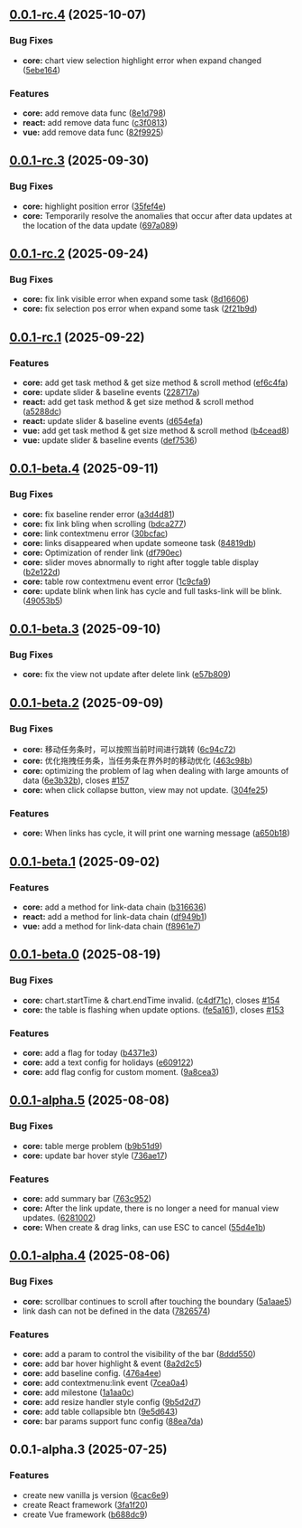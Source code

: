 ## [0.0.1-rc.4](https://github.com/xpyjs/gantt/compare/v0.0.1-rc.3...v0.0.1-rc.4) (2025-10-07)


### Bug Fixes

* **core:** chart view selection highlight error when expand changed ([5ebe164](https://github.com/xpyjs/gantt/commit/5ebe164766a1aae6732b3e0c045ae003ac3ffed7))


### Features

* **core:** add remove data func ([8e1d798](https://github.com/xpyjs/gantt/commit/8e1d798fbb042cfb992dbbd6b42dd6a4664e6540))
* **react:** add remove data func ([c3f0813](https://github.com/xpyjs/gantt/commit/c3f0813087e68404be4edb7b4dba219e5bb5391f))
* **vue:** add remove data func ([82f9925](https://github.com/xpyjs/gantt/commit/82f992565cd8acda1de81f1db689c19139cccd39))



## [0.0.1-rc.3](https://github.com/xpyjs/gantt/compare/v0.0.1-rc.2...v0.0.1-rc.3) (2025-09-30)


### Bug Fixes

* **core:** highlight position error ([35fef4e](https://github.com/xpyjs/gantt/commit/35fef4eb434f3ae1ad6aa3bec81ff349d0214ad2))
* **core:** Temporarily resolve the anomalies that occur after data updates at the location of the data update ([697a089](https://github.com/xpyjs/gantt/commit/697a08916a26d496a00d13a06af7a2422b63b8b5))



## [0.0.1-rc.2](https://github.com/xpyjs/gantt/compare/v0.0.1-rc.1...v0.0.1-rc.2) (2025-09-24)


### Bug Fixes

* **core:** fix link visible error when expand some task ([8d16606](https://github.com/xpyjs/gantt/commit/8d16606af9c0bd372037244832f1403afe9d7092))
* **core:** fix selection pos error when expand some task ([2f21b9d](https://github.com/xpyjs/gantt/commit/2f21b9da241b9cd334e8fa9486e45154a4aa5a21))



## [0.0.1-rc.1](https://github.com/xpyjs/gantt/compare/v0.0.1-beta.4...v0.0.1-rc.1) (2025-09-22)


### Features

* **core:** add get task method & get size method & scroll method ([ef6c4fa](https://github.com/xpyjs/gantt/commit/ef6c4fa156dc10a6fea2e9b6755866f5a7217d4b))
* **core:** update slider & baseline events ([228717a](https://github.com/xpyjs/gantt/commit/228717a0a5a558fc9becbb508154e615ace28589))
* **react:** add get task method & get size method & scroll method ([a5288dc](https://github.com/xpyjs/gantt/commit/a5288dcc6228edf6f8773b2619e944c6efd03b38))
* **react:** update slider & baseline events ([d654efa](https://github.com/xpyjs/gantt/commit/d654efad86d2d26e2a82735eea1cf96173ab2789))
* **vue:** add get task method & get size method & scroll method ([b4cead8](https://github.com/xpyjs/gantt/commit/b4cead8cc87be17ccea1f27f80fafbc83f9c55be))
* **vue:** update slider & baseline events ([def7536](https://github.com/xpyjs/gantt/commit/def753653e8e0463e6b6274d108e48bf2c2bbcaf))



## [0.0.1-beta.4](https://github.com/xpyjs/gantt/compare/v0.0.1-beta.3...v0.0.1-beta.4) (2025-09-11)


### Bug Fixes

* **core:** fix baseline render error ([a3d4d81](https://github.com/xpyjs/gantt/commit/a3d4d819af4937233ca23b4aee4665634a075af5))
* **core:** fix link bling when scrolling ([bdca277](https://github.com/xpyjs/gantt/commit/bdca27781f88c8ff56f3923b010b5f1df18faebc))
* **core:** link contextmenu error ([30bcfac](https://github.com/xpyjs/gantt/commit/30bcfac1be464dd3b47b3ea419d4df4265f3879c))
* **core:** links disappeared when update someone task ([84819db](https://github.com/xpyjs/gantt/commit/84819dbbc2b2d840d8179dbbee83edcafff9a207))
* **core:** Optimization of render link ([df790ec](https://github.com/xpyjs/gantt/commit/df790ec5458e4eac543e16112ab1f307c440577a))
* **core:** slider moves abnormally to right after toggle table display ([b2e122d](https://github.com/xpyjs/gantt/commit/b2e122de74c8a5380a19ecfdaa2a477e688bd1c0))
* **core:** table row contextmenu event error ([1c9cfa9](https://github.com/xpyjs/gantt/commit/1c9cfa98e862cca200ef36384f41b7fe671fe2f6))
* **core:** update blink when link has cycle and full tasks-link will be blink. ([49053b5](https://github.com/xpyjs/gantt/commit/49053b52396c4be4a8714ce4edbd876ccd90e403))



## [0.0.1-beta.3](https://github.com/xpyjs/gantt/compare/v0.0.1-beta.2...v0.0.1-beta.3) (2025-09-10)


### Bug Fixes

* **core:** fix the view not update after delete link ([e57b809](https://github.com/xpyjs/gantt/commit/e57b809d19572a7d733766375a801c52dc193719))



## [0.0.1-beta.2](https://github.com/xpyjs/gantt/compare/v0.0.1-beta.1...v0.0.1-beta.2) (2025-09-09)


### Bug Fixes

* **core:** 移动任务条时，可以按照当前时间进行跳转 ([6c94c72](https://github.com/xpyjs/gantt/commit/6c94c7288e3b8ff7bf886e3cb03af98d818ab8e6))
* **core:** 优化拖拽任务条，当任务条在界外时的移动优化 ([463c98b](https://github.com/xpyjs/gantt/commit/463c98b9f2ad108fb7fbb414acf1b30d64bb5921))
* **core:** optimizing the problem of lag when dealing with large amounts of data ([6e3b32b](https://github.com/xpyjs/gantt/commit/6e3b32b3067cfaf24b51fe26fd66f754d0fd0ee4)), closes [#157](https://github.com/xpyjs/gantt/issues/157)
* **core:** when click collapse button, view may not update. ([304fe25](https://github.com/xpyjs/gantt/commit/304fe25dadb4e8e796a75836bb2cf6c1e96867e4))


### Features

* **core:** When links has cycle, it will print one warning message ([a650b18](https://github.com/xpyjs/gantt/commit/a650b1882333ff8bcba92035cc06249265c11209))



## [0.0.1-beta.1](https://github.com/xpyjs/gantt/compare/v0.0.1-beta.0...v0.0.1-beta.1) (2025-09-02)


### Features

* **core:** add a method for link-data chain ([b316636](https://github.com/xpyjs/gantt/commit/b316636c80d0165277a2ae8d22f020c48fd2c9da))
* **react:** add a method for link-data chain ([df949b1](https://github.com/xpyjs/gantt/commit/df949b1ae7b4f52eef972b1f7d5d5889a316c227))
* **vue:** add a method for link-data chain ([f8961e7](https://github.com/xpyjs/gantt/commit/f8961e70ff62578172dfd8ed89fe8091d7dbfdb2))



## [0.0.1-beta.0](https://github.com/xpyjs/gantt/compare/v0.0.1-alpha.5...v0.0.1-beta.0) (2025-08-19)


### Bug Fixes

* **core:** chart.startTime & chart.endTime invalid. ([c4df71c](https://github.com/xpyjs/gantt/commit/c4df71c8796580562b59329bef0bdb7352f48504)), closes [#154](https://github.com/xpyjs/gantt/issues/154)
* **core:** the table is flashing when update options. ([fe5a161](https://github.com/xpyjs/gantt/commit/fe5a1613e3b6399790cbf4aac9aa077314832b1f)), closes [#153](https://github.com/xpyjs/gantt/issues/153)


### Features

* **core:** add a flag for today ([b4371e3](https://github.com/xpyjs/gantt/commit/b4371e3d09348571cf859130f74e20cc4438d7d4))
* **core:** add a text config for holidays ([e609122](https://github.com/xpyjs/gantt/commit/e60912223265bb8181cbdca4337be8a536b96639))
* **core:** add flag config for custom moment. ([9a8cea3](https://github.com/xpyjs/gantt/commit/9a8cea3e6b0feeb0f3947e2f46468a35cfd4eed2))



## [0.0.1-alpha.5](https://github.com/xpyjs/gantt/compare/v0.0.1-alpha.4...v0.0.1-alpha.5) (2025-08-08)


### Bug Fixes

* **core:** table merge problem ([b9b51d9](https://github.com/xpyjs/gantt/commit/b9b51d95fe469f132d1132096172b2434ecc38ad))
* **core:** update bar hover style ([736ae17](https://github.com/xpyjs/gantt/commit/736ae176e360a791c35e71b258353743c16c73ab))


### Features

* **core:** add summary bar ([763c952](https://github.com/xpyjs/gantt/commit/763c9524af0252420af89e33ab29e3c8a6aacf5e))
* **core:** After the link update, there is no longer a need for manual view updates. ([6281002](https://github.com/xpyjs/gantt/commit/628100204b79ef6025f3773339fc5136307dc04a))
* **core:** When create & drag links, can use ESC to cancel ([55d4e1b](https://github.com/xpyjs/gantt/commit/55d4e1b6872554ec3a265af1502a218631d12b29))



## [0.0.1-alpha.4](https://github.com/xpyjs/gantt/compare/v0.0.1-alpha.3...v0.0.1-alpha.4) (2025-08-06)


### Bug Fixes

* **core:** scrollbar continues to scroll after touching the boundary ([5a1aae5](https://github.com/xpyjs/gantt/commit/5a1aae54493514998d64977df1d89efd1eb520f0))
* link dash can not be defined in the data ([7826574](https://github.com/xpyjs/gantt/commit/7826574720c2a08456467f4be67bac251ea268ac))


### Features

* **core:** add a param to control the visibility of the bar ([8ddd550](https://github.com/xpyjs/gantt/commit/8ddd550d5d73e978e7162544210e97bb030e4f48))
* **core:** add bar hover highlight & event ([8a2d2c5](https://github.com/xpyjs/gantt/commit/8a2d2c5a1d3cb831e256cfab3680c2c4247e6dc5))
* **core:** add baseline config. ([476a4ee](https://github.com/xpyjs/gantt/commit/476a4ee194a72d6244c74812007598beb4732dbe))
* **core:** add contextmenu:link event ([7cea0a4](https://github.com/xpyjs/gantt/commit/7cea0a46cbcb4c022fd2efa1a817662d37a606f7))
* **core:** add milestone ([1a1aa0c](https://github.com/xpyjs/gantt/commit/1a1aa0c39ff8f996f3343f137f1c75c1990eab21))
* **core:** add resize handler style config ([9b5d2d7](https://github.com/xpyjs/gantt/commit/9b5d2d7988eb48193de3adbf1e420b3d153cf4c9))
* **core:** add table collapsible btn ([9e5d643](https://github.com/xpyjs/gantt/commit/9e5d6437c60e9ee51fb727f01b271c5f0d610fa2))
* **core:** bar params support func config ([88ea7da](https://github.com/xpyjs/gantt/commit/88ea7da8d48a997c285525862992738752f0fbdf))



## 0.0.1-alpha.3 (2025-07-25)


### Features

* create new vanilla js version ([6cac6e9](https://github.com/xpyjs/gantt/commit/6cac6e968f4ed7aa0c18f10568ec45d56e7b34a1))
* create React framework ([3fa1f20](https://github.com/xpyjs/gantt/commit/3fa1f20ca17131f113a9093e5a276a7e3bce88e9))
* create Vue framework ([b688dc9](https://github.com/xpyjs/gantt/commit/b688dc9e9432089df1ff2665f31fc049c4381036))




